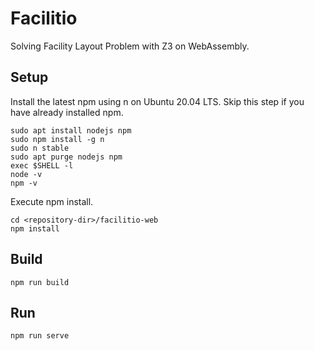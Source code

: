 # Facilitio

Solving Facility Layout Problem with Z3 on WebAssembly.

## Setup

Install the latest npm using n on Ubuntu 20.04 LTS. Skip this step if you have already installed npm.

```
sudo apt install nodejs npm
sudo npm install -g n
sudo n stable
sudo apt purge nodejs npm
exec $SHELL -l
node -v
npm -v
```

Execute npm install.
```
cd <repository-dir>/facilitio-web
npm install
```

## Build

```
npm run build
```

## Run

```
npm run serve
```
